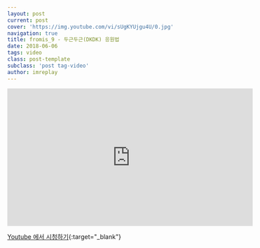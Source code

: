 ```yaml
---
layout: post
current: post
cover: 'https://img.youtube.com/vi/sUgKYUjgu4U/0.jpg'
navigation: true
title: fromis_9 - 두근두근(DKDK) 응원법
date: 2018-06-06
tags: video
class: post-template
subclass: 'post tag-video'
author: imreplay
---
```




<iframe width="560" height="315" src="https://www.youtube.com/embed/sUgKYUjgu4U?rel=0" frameborder="0" allow="autoplay; encrypted-media" allowfullscreen></iframe>


[Youtube 에서 시청하기](https://www.youtube.com/watch?v=sUgKYUjgu4U){:target="_blank"}
